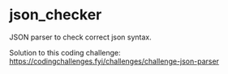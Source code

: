 # json_checker
JSON parser to check correct json syntax. 

Solution to this coding challenge: https://codingchallenges.fyi/challenges/challenge-json-parser
